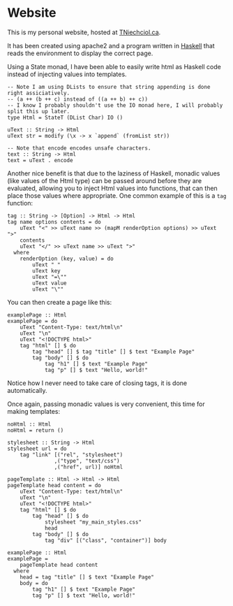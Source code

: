 Website
=======

This is my personal website, hosted at [TNiechciol.ca](http://TNiechciol.ca).

It has been created using apache2 and a program written in [Haskell](http://www.haskell.org/haskellwiki/Haskell) that reads the environment to display the correct page.

Using a State monad, I have been able to easily write html as Haskell code instead of injecting values into templates.

    -- Note I am using DLists to ensure that string appending is done right assiciatively.
    -- (a ++ (b ++ c) instead of ((a ++ b) ++ c))
    -- I know I probably shouldn't use the IO monad here, I will probably split this up later.
    type Html = StateT (DList Char) IO ()
    
    uText :: String -> Html
    uText str = modify (\x -> x `append` (fromList str))
    
    -- Note that encode encodes unsafe characters.
    text :: String -> Html
    text = uText . encode

Another nice benefit is that due to the laziness of Haskell, monadic values (like values of the Html type) can be passed around before they are evaluated, allowing you to inject Html values into functions, that can then place those values where appropriate. One common example of this is a `tag` function:

    tag :: String -> [Option] -> Html -> Html
    tag name options contents = do
        uText "<" >> uText name >> (mapM renderOption options) >> uText ">"
        contents
        uText "</" >> uText name >> uText ">"
      where
        renderOption (key, value) = do
            uText " "
            uText key
            uText "=\""
            uText value
            uText "\""

You can then create a page like this:

    examplePage :: Html
    examplePage = do
        uText "Content-Type: text/html\n"
        uText "\n"
        uText "<!DOCTYPE html>"
        tag "html" [] $ do
            tag "head" [] $ tag "title" [] $ text "Example Page"
            tag "body" [] $ do
                tag "h1" [] $ text "Example Page"
                tag "p" [] $ text "Hello, world!"

Notice how I never need to take care of closing tags, it is done automatically.

Once again, passing monadic values is very convenient, this time for making templates:

    noHtml :: Html
    noHtml = return ()
    
    stylesheet :: String -> Html
    stylesheet url = do
        tag "link" [("rel", "stylesheet")
                   ,("type", "text/css")
                   ,("href", url)] noHtml
    
    pageTemplate :: Html -> Html -> Html
    pageTemplate head content = do
        uText "Content-Type: text/html\n"
        uText "\n"
        uText "<!DOCTYPE html>"
        tag "html" [] $ do
            tag "head" [] $ do
                stylesheet "my_main_styles.css"
                head
            tag "body" [] $ do
                tag "div" [("class", "container")] body
    
    examplePage :: Html
    examplePage =
        pageTemplate head content
      where
        head = tag "title" [] $ text "Example Page"
        body = do
            tag "h1" [] $ text "Example Page"
            tag "p" [] $ text "Hello, world!"

